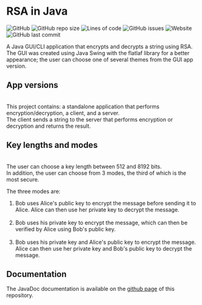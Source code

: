 # RSA in Java

![GitHub](https://img.shields.io/github/license/LuMarans30/rsa-java)
![GitHub repo size](https://img.shields.io/github/repo-size/LuMarans30/rsa-java)
![Lines of code](https://img.shields.io/tokei/lines/github/LuMarans30/rsa-java)
![GitHub issues](https://img.shields.io/github/issues/LuMarans30/rsa-java)
![Website](https://img.shields.io/website?down_message=down&up_message=online&url=https%3A%2F%2Flumarans30.github.io%2Frsa-java%2F)
![GitHub last commit](https://img.shields.io/github/last-commit/LuMarans30/rsa-java)

A Java GUI/CLI application that encrypts and decrypts a string using RSA. The GUI was created using Java Swing with the flatlaf library for a better appearance; the user can choose one of several themes from the GUI app version.

## App versions

<br/>This project contains: a standalone application that performs encryption/decryption, a client, and a server.
<br/>The client sends a string to the server that performs encryption or decryption and returns the result.

## Key lengths and modes

<br/>The user can choose a key length between 512 and 8192 bits.
<br/>In addition, the user can choose from 3 modes, the third of which is the most secure.

The three modes are:

<ol>
  <li>
    Bob uses Alice's public key to encrypt the message before sending it to Alice. Alice can then use her private key to decrypt the message.
  </li>
  <br />
  <li>
    Bob uses his private key to encrypt the message, which can then be verified by Alice using Bob's public key. 
  </li>
  <br />
  <li>
   Bob uses his private key and Alice's public key to encrypt the message. Alice can then use her private key and Bob's public key to decrypt the message.
  </li>
</ol>

## Documentation

The JavaDoc documentation is available on the [github page](https://lumarans30.github.io/rsa-java) of this repository.
